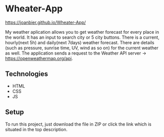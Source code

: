 # Wheater-App

https://joanbier.github.io/Wheater-App/

My weather aplication allows you to get weather forecast for every place in the world. It has an input to search city or 5 city buttons. There is a current, hourly(next 5h) and daily(next 7days) weather forecast. There are details (such as pressure, sunrise time, UV, wind as so on) for the current weather as well. 
The application sends a request to the Weather API server -> https://openweathermap.org/api. 

## Technologies

- HTML 
- CSS 
- JS

## Setup

To run this project, just download the file in ZIP or click the link which is situated in the top description.
